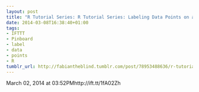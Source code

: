```yaml
---
layout: post
title: "R Tutorial Series: R Tutorial Series: Labeling Data Points on a Plot"
date: 2014-03-08T16:38:40+01:00
tags:
- IFTTT
- Pinboard
- label
- data
- points
- R
tumblr_url: http://fabiantheblind.tumblr.com/post/78953488636/r-tutorial-series-r-tutorial-series-labeling-data
---
```

March 02, 2014 at 03:52PMhttp://ift.tt/1fA02Zh
